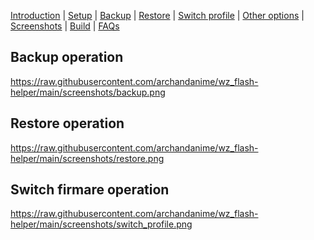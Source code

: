 [Introduction](README.md) | [Setup](README_setup.md) | [Backup](README_backup.md) | [Restore](README_restore.md) | [Switch profile](README_switch_profile.md) | [Other options](README_other_options.md) | [Screenshots](README_screenshots.md) | [Build](README_build.md) | [FAQs](README_FAQs.md)

## Backup operation
https://raw.githubusercontent.com/archandanime/wz_flash-helper/main/screenshots/backup.png


## Restore operation
https://raw.githubusercontent.com/archandanime/wz_flash-helper/main/screenshots/restore.png


## Switch firmare operation
https://raw.githubusercontent.com/archandanime/wz_flash-helper/main/screenshots/switch_profile.png
